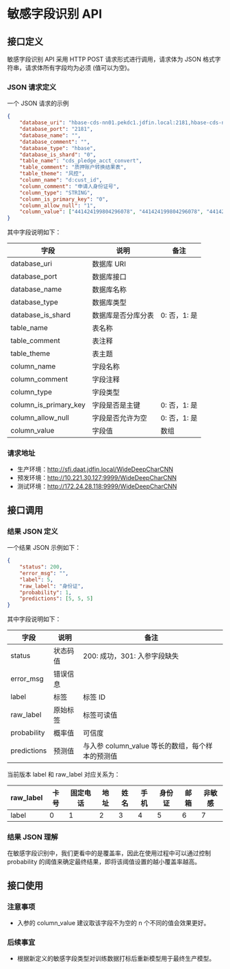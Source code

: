 # 敏感字段识别 API

## 接口定义

敏感字段识别 API 采用 HTTP POST 请求形式进行调用，请求体为 JSON 格式字符串，请求体所有字段均为必须 (值可以为空)。

### JSON 请求定义

一个 JSON 请求的示例

```json
{
    "database_uri": "hbase-cds-nn01.pekdc1.jdfin.local:2181,hbase-cds-nn02.pekdc1.jdfin.local:2181,hbase-cds-nn03.pekdc1.jdfin.local:2181",
    "database_port": "2181",
    "database_name": "",
    "database_comment": "",
    "database_type": "hbase",
    "database_is_shard": "0",
    "table_name": "cds_pledge_acct_convert",
    "table_comment": "质押账户转换结果表",
    "table_theme": "风控",
    "column_name": "d:cust_id",
    "column_comment": "申请人身份证号",
    "column_type": "STRING",
    "column_is_primary_key": "0",
    "column_allow_null": "1",
    "column_value": ["441424199804296078", "441424199804296078", "441424199804296078"]
}
```

其中字段说明如下：

| 字段                  | 说明               | 备注         |
| --------------------- | ------------------ | ------------ |
| database_uri          | 数据库 URI         |              |
| database_port         | 数据库接口         |              |
| database_name         | 数据库名称         |              |
| database_type         | 数据库类型         |              |
| database_is_shard     | 数据库是否分库分表 | 0: 否，1: 是 |
| table_name            | 表名称             |              |
| table_comment         | 表注释             |              |
| table_theme           | 表主题             |              |
| column_name           | 字段名称           |              |
| column_comment        | 字段注释           |              |
| column_type           | 字段类型           |              |
| column_is_primary_key | 字段是否是主键     | 0: 否，1: 是 |
| column_allow_null     | 字段是否允许为空   | 0: 否，1: 是 |
| column_value          | 字段值             | 数组         |

### 请求地址

- 生产环境：http://sfi.daat.jdfin.local/WideDeepCharCNN
- 预发环境：http://10.221.30.127:9999/WideDeepCharCNN
- 测试环境：http://172.24.28.118:9999/WideDeepCharCNN

## 接口调用

### 结果 JSON 定义

一个结果 JSON 示例如下：

```json
{
    "status": 200,
    "error_msg": "",
    "label": 5,
    "raw_label": "身份证",
    "probability": 1,
    "predictions": [5, 5, 5]
}
```

其中字段说明如下：

| 字段        | 说明     | 备注                                             |
| ----------- | -------- | ------------------------------------------------ |
| status      | 状态码值 | 200: 成功，301: 入参字段缺失                     |
| error_msg   | 错误信息 |                                                  |
| label       | 标签     | 标签 ID                                          |
| raw_label   | 原始标签 | 标签可读值                                       |
| probability | 概率值   | 可信度                                           |
| predictions | 预测值   | 与入参 column_value 等长的数组，每个样本的预测值 |

当前版本 label 和 raw_label 对应关系为：

| raw_label | 卡号 | 固定电话 | 地址 | 姓名 | 手机 | 身份证 | 邮箱 | 非敏感 |
| --------- | ---- | -------- | ---- | ---- | ---- | ------ | ---- | ------ |
| label     | 0    | 1        | 2    | 3    | 4    | 5      | 6    | 7      |

### 结果 JSON 理解

在敏感字段识别中，我们更看中的是覆盖率，因此在使用过程中可以通过控制 probability 的阈值来确定最终结果，即将该阈值设置的越小覆盖率越高。

## 接口使用

### 注意事项

- 入参的 column_value 建议取该字段不为空的 n 个不同的值会效果更好。

### 后续事宜

- 根据新定义的敏感字段类型对训练数据打标后重新模型用于最终生产模型。